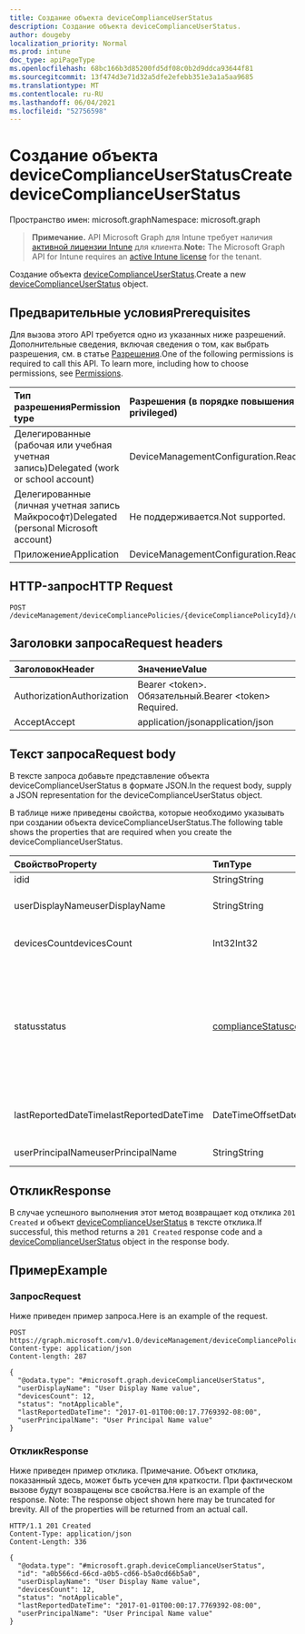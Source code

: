 ```yaml
---
title: Создание объекта deviceComplianceUserStatus
description: Создание объекта deviceComplianceUserStatus.
author: dougeby
localization_priority: Normal
ms.prod: intune
doc_type: apiPageType
ms.openlocfilehash: 68bc166b3d85200fd5df08c0b2d9ddca93644f81
ms.sourcegitcommit: 13f474d3e71d32a5dfe2efebb351e3a1a5aa9685
ms.translationtype: MT
ms.contentlocale: ru-RU
ms.lasthandoff: 06/04/2021
ms.locfileid: "52756598"
---
```

# <a name="create-devicecomplianceuserstatus"></a><span data-ttu-id="86888-103">Создание объекта deviceComplianceUserStatus</span><span class="sxs-lookup"><span data-stu-id="86888-103">Create deviceComplianceUserStatus</span></span>

<span data-ttu-id="86888-104">Пространство имен: microsoft.graph</span><span class="sxs-lookup"><span data-stu-id="86888-104">Namespace: microsoft.graph</span></span>

> <span data-ttu-id="86888-105">**Примечание.** API Microsoft Graph для Intune требует наличия [активной лицензии Intune](https://go.microsoft.com/fwlink/?linkid=839381) для клиента.</span><span class="sxs-lookup"><span data-stu-id="86888-105">**Note:** The Microsoft Graph API for Intune requires an [active Intune license](https://go.microsoft.com/fwlink/?linkid=839381) for the tenant.</span></span>

<span data-ttu-id="86888-106">Создание объекта [deviceComplianceUserStatus](../resources/intune-deviceconfig-devicecomplianceuserstatus.md).</span><span class="sxs-lookup"><span data-stu-id="86888-106">Create a new [deviceComplianceUserStatus](../resources/intune-deviceconfig-devicecomplianceuserstatus.md) object.</span></span>

## <a name="prerequisites"></a><span data-ttu-id="86888-107">Предварительные условия</span><span class="sxs-lookup"><span data-stu-id="86888-107">Prerequisites</span></span>
<span data-ttu-id="86888-p101">Для вызова этого API требуется одно из указанных ниже разрешений. Дополнительные сведения, включая сведения о том, как выбрать разрешения, см. в статье [Разрешения](/graph/permissions-reference).</span><span class="sxs-lookup"><span data-stu-id="86888-p101">One of the following permissions is required to call this API. To learn more, including how to choose permissions, see [Permissions](/graph/permissions-reference).</span></span>

|<span data-ttu-id="86888-110">Тип разрешения</span><span class="sxs-lookup"><span data-stu-id="86888-110">Permission type</span></span>|<span data-ttu-id="86888-111">Разрешения (в порядке повышения привилегий)</span><span class="sxs-lookup"><span data-stu-id="86888-111">Permissions (from least to most privileged)</span></span>|
|:---|:---|
|<span data-ttu-id="86888-112">Делегированные (рабочая или учебная учетная запись)</span><span class="sxs-lookup"><span data-stu-id="86888-112">Delegated (work or school account)</span></span>|<span data-ttu-id="86888-113">DeviceManagementConfiguration.ReadWrite.All</span><span class="sxs-lookup"><span data-stu-id="86888-113">DeviceManagementConfiguration.ReadWrite.All</span></span>|
|<span data-ttu-id="86888-114">Делегированные (личная учетная запись Майкрософт)</span><span class="sxs-lookup"><span data-stu-id="86888-114">Delegated (personal Microsoft account)</span></span>|<span data-ttu-id="86888-115">Не поддерживается.</span><span class="sxs-lookup"><span data-stu-id="86888-115">Not supported.</span></span>|
|<span data-ttu-id="86888-116">Приложение</span><span class="sxs-lookup"><span data-stu-id="86888-116">Application</span></span>|<span data-ttu-id="86888-117">DeviceManagementConfiguration.ReadWrite.All</span><span class="sxs-lookup"><span data-stu-id="86888-117">DeviceManagementConfiguration.ReadWrite.All</span></span>|

## <a name="http-request"></a><span data-ttu-id="86888-118">HTTP-запрос</span><span class="sxs-lookup"><span data-stu-id="86888-118">HTTP Request</span></span>
<!-- {
  "blockType": "ignored"
}
-->
``` http
POST /deviceManagement/deviceCompliancePolicies/{deviceCompliancePolicyId}/userStatuses
```

## <a name="request-headers"></a><span data-ttu-id="86888-119">Заголовки запроса</span><span class="sxs-lookup"><span data-stu-id="86888-119">Request headers</span></span>
|<span data-ttu-id="86888-120">Заголовок</span><span class="sxs-lookup"><span data-stu-id="86888-120">Header</span></span>|<span data-ttu-id="86888-121">Значение</span><span class="sxs-lookup"><span data-stu-id="86888-121">Value</span></span>|
|:---|:---|
|<span data-ttu-id="86888-122">Authorization</span><span class="sxs-lookup"><span data-stu-id="86888-122">Authorization</span></span>|<span data-ttu-id="86888-123">Bearer &lt;token&gt;. Обязательный.</span><span class="sxs-lookup"><span data-stu-id="86888-123">Bearer &lt;token&gt; Required.</span></span>|
|<span data-ttu-id="86888-124">Accept</span><span class="sxs-lookup"><span data-stu-id="86888-124">Accept</span></span>|<span data-ttu-id="86888-125">application/json</span><span class="sxs-lookup"><span data-stu-id="86888-125">application/json</span></span>|

## <a name="request-body"></a><span data-ttu-id="86888-126">Текст запроса</span><span class="sxs-lookup"><span data-stu-id="86888-126">Request body</span></span>
<span data-ttu-id="86888-127">В тексте запроса добавьте представление объекта deviceComplianceUserStatus в формате JSON.</span><span class="sxs-lookup"><span data-stu-id="86888-127">In the request body, supply a JSON representation for the deviceComplianceUserStatus object.</span></span>

<span data-ttu-id="86888-128">В таблице ниже приведены свойства, которые необходимо указывать при создании объекта deviceComplianceUserStatus.</span><span class="sxs-lookup"><span data-stu-id="86888-128">The following table shows the properties that are required when you create the deviceComplianceUserStatus.</span></span>

|<span data-ttu-id="86888-129">Свойство</span><span class="sxs-lookup"><span data-stu-id="86888-129">Property</span></span>|<span data-ttu-id="86888-130">Тип</span><span class="sxs-lookup"><span data-stu-id="86888-130">Type</span></span>|<span data-ttu-id="86888-131">Описание</span><span class="sxs-lookup"><span data-stu-id="86888-131">Description</span></span>|
|:---|:---|:---|
|<span data-ttu-id="86888-132">id</span><span class="sxs-lookup"><span data-stu-id="86888-132">id</span></span>|<span data-ttu-id="86888-133">String</span><span class="sxs-lookup"><span data-stu-id="86888-133">String</span></span>|<span data-ttu-id="86888-134">Ключ объекта.</span><span class="sxs-lookup"><span data-stu-id="86888-134">Key of the entity.</span></span>|
|<span data-ttu-id="86888-135">userDisplayName</span><span class="sxs-lookup"><span data-stu-id="86888-135">userDisplayName</span></span>|<span data-ttu-id="86888-136">String</span><span class="sxs-lookup"><span data-stu-id="86888-136">String</span></span>|<span data-ttu-id="86888-137">Имя пользователя в объекте DevicePolicyStatus.</span><span class="sxs-lookup"><span data-stu-id="86888-137">User name of the DevicePolicyStatus.</span></span>|
|<span data-ttu-id="86888-138">devicesCount</span><span class="sxs-lookup"><span data-stu-id="86888-138">devicesCount</span></span>|<span data-ttu-id="86888-139">Int32</span><span class="sxs-lookup"><span data-stu-id="86888-139">Int32</span></span>|<span data-ttu-id="86888-140">Количество устройств для этого пользователя.</span><span class="sxs-lookup"><span data-stu-id="86888-140">Devices count for that user.</span></span>|
|<span data-ttu-id="86888-141">status</span><span class="sxs-lookup"><span data-stu-id="86888-141">status</span></span>|[<span data-ttu-id="86888-142">complianceStatus</span><span class="sxs-lookup"><span data-stu-id="86888-142">complianceStatus</span></span>](../resources/intune-shared-compliancestatus.md)|<span data-ttu-id="86888-143">Состояние соответствия требованиям для отчета о политике.</span><span class="sxs-lookup"><span data-stu-id="86888-143">Compliance status of the policy report.</span></span> <span data-ttu-id="86888-144">Возможные значения: `unknown`, `notApplicable`, `compliant`, `remediated`, `nonCompliant`, `error`, `conflict`, `notAssigned`.</span><span class="sxs-lookup"><span data-stu-id="86888-144">Possible values are: `unknown`, `notApplicable`, `compliant`, `remediated`, `nonCompliant`, `error`, `conflict`, `notAssigned`.</span></span>|
|<span data-ttu-id="86888-145">lastReportedDateTime</span><span class="sxs-lookup"><span data-stu-id="86888-145">lastReportedDateTime</span></span>|<span data-ttu-id="86888-146">DateTimeOffset</span><span class="sxs-lookup"><span data-stu-id="86888-146">DateTimeOffset</span></span>|<span data-ttu-id="86888-147">Дата и время последнего изменения отчета о политике.</span><span class="sxs-lookup"><span data-stu-id="86888-147">Last modified date time of the policy report.</span></span>|
|<span data-ttu-id="86888-148">userPrincipalName</span><span class="sxs-lookup"><span data-stu-id="86888-148">userPrincipalName</span></span>|<span data-ttu-id="86888-149">String</span><span class="sxs-lookup"><span data-stu-id="86888-149">String</span></span>|<span data-ttu-id="86888-150">Имя участника-пользователя.</span><span class="sxs-lookup"><span data-stu-id="86888-150">UserPrincipalName.</span></span>|



## <a name="response"></a><span data-ttu-id="86888-151">Отклик</span><span class="sxs-lookup"><span data-stu-id="86888-151">Response</span></span>
<span data-ttu-id="86888-152">В случае успешного выполнения этот метод возвращает код отклика `201 Created` и объект [deviceComplianceUserStatus](../resources/intune-deviceconfig-devicecomplianceuserstatus.md) в тексте отклика.</span><span class="sxs-lookup"><span data-stu-id="86888-152">If successful, this method returns a `201 Created` response code and a [deviceComplianceUserStatus](../resources/intune-deviceconfig-devicecomplianceuserstatus.md) object in the response body.</span></span>

## <a name="example"></a><span data-ttu-id="86888-153">Пример</span><span class="sxs-lookup"><span data-stu-id="86888-153">Example</span></span>

### <a name="request"></a><span data-ttu-id="86888-154">Запрос</span><span class="sxs-lookup"><span data-stu-id="86888-154">Request</span></span>
<span data-ttu-id="86888-155">Ниже приведен пример запроса.</span><span class="sxs-lookup"><span data-stu-id="86888-155">Here is an example of the request.</span></span>
``` http
POST https://graph.microsoft.com/v1.0/deviceManagement/deviceCompliancePolicies/{deviceCompliancePolicyId}/userStatuses
Content-type: application/json
Content-length: 287

{
  "@odata.type": "#microsoft.graph.deviceComplianceUserStatus",
  "userDisplayName": "User Display Name value",
  "devicesCount": 12,
  "status": "notApplicable",
  "lastReportedDateTime": "2017-01-01T00:00:17.7769392-08:00",
  "userPrincipalName": "User Principal Name value"
}
```

### <a name="response"></a><span data-ttu-id="86888-156">Отклик</span><span class="sxs-lookup"><span data-stu-id="86888-156">Response</span></span>
<span data-ttu-id="86888-p103">Ниже приведен пример отклика. Примечание. Объект отклика, показанный здесь, может быть усечен для краткости. При фактическом вызове будут возвращены все свойства.</span><span class="sxs-lookup"><span data-stu-id="86888-p103">Here is an example of the response. Note: The response object shown here may be truncated for brevity. All of the properties will be returned from an actual call.</span></span>
``` http
HTTP/1.1 201 Created
Content-Type: application/json
Content-Length: 336

{
  "@odata.type": "#microsoft.graph.deviceComplianceUserStatus",
  "id": "a0b566cd-66cd-a0b5-cd66-b5a0cd66b5a0",
  "userDisplayName": "User Display Name value",
  "devicesCount": 12,
  "status": "notApplicable",
  "lastReportedDateTime": "2017-01-01T00:00:17.7769392-08:00",
  "userPrincipalName": "User Principal Name value"
}
```




